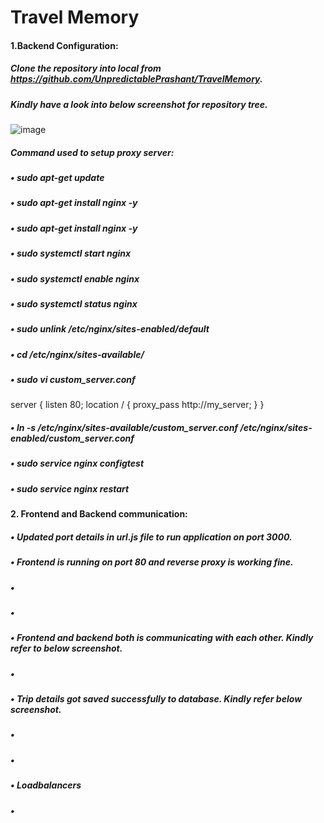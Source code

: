 # Travel Memory

####  1.Backend Configuration:
##### Clone the repository into local from https://github.com/UnpredictablePrashant/TravelMemory.
##### Kindly have a look into below screenshot for repository tree.
 ![image](https://github.com/himani0550/TravelMemory/assets/77041503/020dfa0a-7f91-4506-943e-4365a84d7570)


##### Command used to setup proxy server:
##### •	sudo apt-get update
##### •	sudo apt-get install nginx -y
##### •	sudo apt-get install nginx -y
##### •	sudo systemctl start nginx
##### •	sudo systemctl enable nginx
##### •	sudo systemctl status nginx
##### •	sudo unlink /etc/nginx/sites-enabled/default
##### •	cd /etc/nginx/sites-available/
##### •	sudo vi custom_server.conf
server {
listen 80;
location / {
proxy_pass http://my_server;
}
}
##### •	ln -s /etc/nginx/sites-available/custom_server.conf /etc/nginx/sites-enabled/custom_server.conf
##### •	sudo service nginx configtest
##### •	sudo service nginx restart

#### 2.	Frontend and Backend communication:
##### •	Updated port details in url.js file to run application on port 3000.
##### •	Frontend is running on port 80 and reverse proxy is working fine.
##### •	
##### •	 
##### •	Frontend and backend both is communicating with each other. Kindly refer to below screenshot.
##### •	 

##### •	Trip details got saved successfully to database. Kindly refer below screenshot.
##### •	 
##### •	
 
##### •	Loadbalancers
##### •
